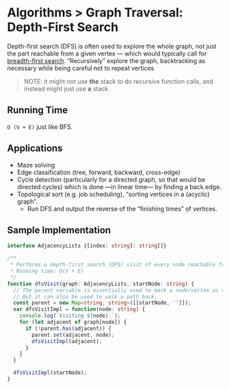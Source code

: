 # Algorithms > Graph Traversal: Depth-First Search
Depth-first search (DFS) is often used to explore the whole graph, not just the part reachable from a given vertex
— which would typically call for [breadth-first search](./graph-bfs.md).
“Recursively” explore the graph, backtracking as necessary while being careful not to repeat vertices

> NOTE: it might not use **the** stack to do recursive function calls, and instead might just use **a** stack.

## Running Time
`O (V + E)` just like BFS. 

## Applications
* Maze solving
* Edge classification (tree, forward, backward, cross-edge)
* Cycle detection (particularly for a directed graph, so that would be directed cycles) which is done —in linear time— by finding a back edge.
* Topological sort (e.g. job scheduling), “sorting vertices in a (acyclic) graph”.
  * Run DFS and output the reverse of the “finishing times” of vertices. 


## Sample Implementation
```typescript
interface AdjacencyLists {[index: string]: string[]}

/**
 * Performs a depth-first search (DFS) visit of every node reachable from a specific startNode.
 * Running time: O(V + E)
 */
function dfsVisit(graph: AdjacencyLists, startNode: string) {
  // The parent variable is essentially used to mark a node/vertex as visited.
  // But it can also be used to walk a path back.
  const parent = new Map<string, string>([[startNode, '']]);
  var dfsVisitImpl = function(node: string) {
    console.log(`Visiting ${node}.`);
    for (let adjacent of graph[node]) {
      if (!parent.has(adjacent)) {
        parent.set(adjacent, node);
        dfsVisitImpl(adjacent);
      }
    }
  }

  dfsVisitImpl(startNode);
}
```

